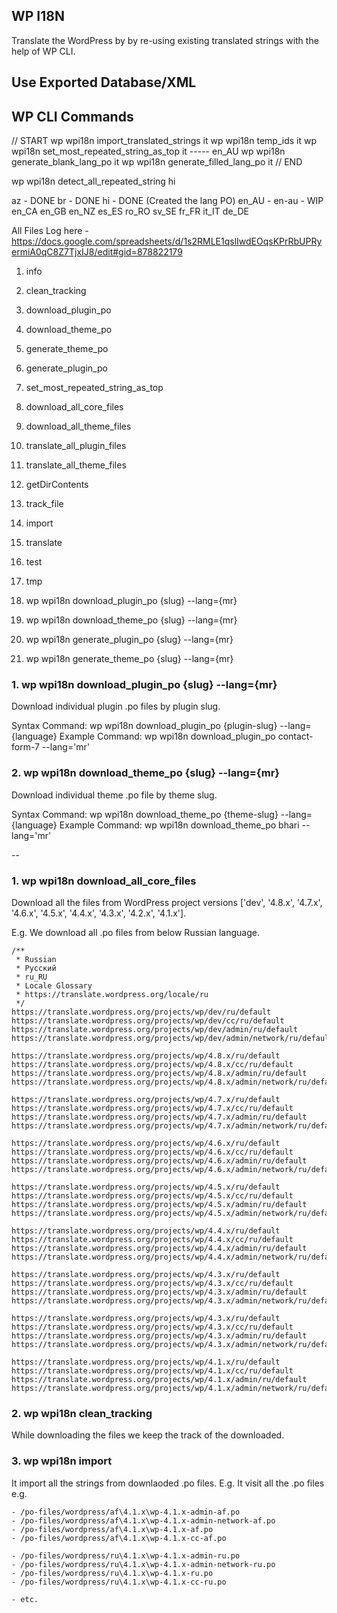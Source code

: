 
## WP I18N

Translate the WordPress by by re-using existing translated strings with the help of WP CLI.

## Use Exported Database/XML

## WP CLI Commands

// START
wp wpi18n import_translated_strings it
wp wpi18n temp_ids it
wp wpi18n set_most_repeated_string_as_top it ----- en_AU
wp wpi18n generate_blank_lang_po it
wp wpi18n generate_filled_lang_po it
// END

wp wpi18n detect_all_repeated_string hi

az - DONE
br - DONE
hi - DONE (Created the lang PO)
en_AU - en-au - WIP
en_CA
en_GB
en_NZ
es_ES
ro_RO
sv_SE 
fr_FR
it_IT
de_DE



All Files Log here - https://docs.google.com/spreadsheets/d/1s2RMLE1qslIwdEOqsKPrRbUPRyermiA0qC8Z7TjxIJ8/edit#gid=878822179

1.  info
2.  clean_tracking

3.  download_plugin_po
4.  download_theme_po
5.  generate_theme_po
6.  generate_plugin_po

7.  set_most_repeated_string_as_top
8.  download_all_core_files
9.  download_all_theme_files
10. translate_all_plugin_files
11. translate_all_theme_files

12. getDirContents
13. track_file
14. import
15. translate
16. test
17. tmp

1. wp wpi18n download_plugin_po {slug} --lang={mr}
2. wp wpi18n download_theme_po  {slug} --lang={mr}

3. wp wpi18n generate_plugin_po {slug} --lang={mr}
4. wp wpi18n generate_theme_po  {slug} --lang={mr}

### 1. wp wpi18n download_plugin_po {slug} --lang={mr}

Download individual plugin .po files by plugin slug.

Syntax Command:  wp wpi18n download_plugin_po {plugin-slug} --lang={language}
Example Command: wp wpi18n download_plugin_po contact-form-7 --lang='mr'

### 2. wp wpi18n download_theme_po {slug} --lang={mr}

Download individual theme .po file by theme slug.

Syntax Command:  wp wpi18n download_theme_po {theme-slug} --lang={language}
Example Command: wp wpi18n download_theme_po bhari --lang='mr'

--

### 1. wp wpi18n download_all_core_files

Download all the files from WordPress project versions ['dev', '4.8.x', '4.7.x', '4.6.x', '4.5.x', '4.4.x', '4.3.x', '4.2.x', '4.1.x'].

E.g. We download all .po files from below Russian language.

```
/**
 * Russian
 * Русский
 * ru_RU
 * Locale Glossary
 * https://translate.wordpress.org/locale/ru
 */
https://translate.wordpress.org/projects/wp/dev/ru/default
https://translate.wordpress.org/projects/wp/dev/cc/ru/default
https://translate.wordpress.org/projects/wp/dev/admin/ru/default
https://translate.wordpress.org/projects/wp/dev/admin/network/ru/default

https://translate.wordpress.org/projects/wp/4.8.x/ru/default
https://translate.wordpress.org/projects/wp/4.8.x/cc/ru/default
https://translate.wordpress.org/projects/wp/4.8.x/admin/ru/default
https://translate.wordpress.org/projects/wp/4.8.x/admin/network/ru/default

https://translate.wordpress.org/projects/wp/4.7.x/ru/default
https://translate.wordpress.org/projects/wp/4.7.x/cc/ru/default
https://translate.wordpress.org/projects/wp/4.7.x/admin/ru/default
https://translate.wordpress.org/projects/wp/4.7.x/admin/network/ru/default

https://translate.wordpress.org/projects/wp/4.6.x/ru/default
https://translate.wordpress.org/projects/wp/4.6.x/cc/ru/default
https://translate.wordpress.org/projects/wp/4.6.x/admin/ru/default
https://translate.wordpress.org/projects/wp/4.6.x/admin/network/ru/default

https://translate.wordpress.org/projects/wp/4.5.x/ru/default
https://translate.wordpress.org/projects/wp/4.5.x/cc/ru/default
https://translate.wordpress.org/projects/wp/4.5.x/admin/ru/default
https://translate.wordpress.org/projects/wp/4.5.x/admin/network/ru/default

https://translate.wordpress.org/projects/wp/4.4.x/ru/default
https://translate.wordpress.org/projects/wp/4.4.x/cc/ru/default
https://translate.wordpress.org/projects/wp/4.4.x/admin/ru/default
https://translate.wordpress.org/projects/wp/4.4.x/admin/network/ru/default

https://translate.wordpress.org/projects/wp/4.3.x/ru/default
https://translate.wordpress.org/projects/wp/4.3.x/cc/ru/default
https://translate.wordpress.org/projects/wp/4.3.x/admin/ru/default
https://translate.wordpress.org/projects/wp/4.3.x/admin/network/ru/default

https://translate.wordpress.org/projects/wp/4.3.x/ru/default
https://translate.wordpress.org/projects/wp/4.3.x/cc/ru/default
https://translate.wordpress.org/projects/wp/4.3.x/admin/ru/default
https://translate.wordpress.org/projects/wp/4.3.x/admin/network/ru/default

https://translate.wordpress.org/projects/wp/4.1.x/ru/default
https://translate.wordpress.org/projects/wp/4.1.x/cc/ru/default
https://translate.wordpress.org/projects/wp/4.1.x/admin/ru/default
https://translate.wordpress.org/projects/wp/4.1.x/admin/network/ru/default
```

### 2. wp wpi18n clean_tracking

While downloading the files we keep the track of the downloaded.

### 3. wp wpi18n import

It import all the strings from downlaoded .po files. E.g. It visit all the .po files e.g.

```
- /po-files/wordpress/af\4.1.x\wp-4.1.x-admin-af.po
- /po-files/wordpress/af\4.1.x\wp-4.1.x-admin-network-af.po
- /po-files/wordpress/af\4.1.x\wp-4.1.x-af.po
- /po-files/wordpress/af\4.1.x\wp-4.1.x-cc-af.po

- /po-files/wordpress/ru\4.1.x\wp-4.1.x-admin-ru.po
- /po-files/wordpress/ru\4.1.x\wp-4.1.x-admin-network-ru.po
- /po-files/wordpress/ru\4.1.x\wp-4.1.x-ru.po
- /po-files/wordpress/ru\4.1.x\wp-4.1.x-cc-ru.po

- etc.
```


